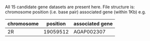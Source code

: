 All 15 candidate gene datasets are present here. File structure is: chromosome <space> position (i.e. base pair) <space> associated gene (within 1Kb)
e.g.

| chromosome 	| position  	| associated gene 	|
|------------	|-----------	|-----------------	|
| 2R         	|  19059512 	| AGAP002307      	|


